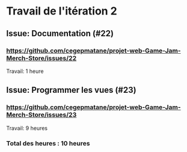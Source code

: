 # Travail de l'itération 2

## Issue: Documentation (#22)
### https://github.com/cegepmatane/projet-web-Game-Jam-Merch-Store/issues/22

Travail: 1 heure

## Issue: Programmer les vues (#23)
### https://github.com/cegepmatane/projet-web-Game-Jam-Merch-Store/issues/23

Travail: 9 heures


### Total des heures : 10 heures
